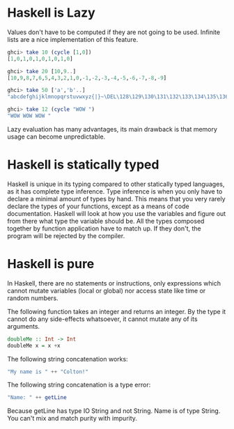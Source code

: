 # Haskell is Lazy
Values don't have to be computed if they are not going to be used. Infinite lists are a nice implementation of this feature. 

```haskell
ghci> take 10 (cycle [1,0])  
[1,0,1,0,1,0,1,0,1,0]  

ghci> take 20 [10,9..]
[10,9,8,7,6,5,4,3,2,1,0,-1,-2,-3,-4,-5,-6,-7,-8,-9]

ghci> take 50 ['a','b'..]
"abcdefghijklmnopqrstuvwxyz{|}~\DEL\128\129\130\131\132\133\134\135\136\137\138\139\140\141\142\143\144\145\146"

ghci> take 12 (cycle "WOW ")  
"WOW WOW WOW " 
```
Lazy evaluation has many advantages, its main drawback is that memory usage can become unpredictable.


# Haskell is statically typed
Haskell is unique in its typing compared to other statically typed languages, as it has complete type inference. Type inference is when you only have to declare a minimal amount of types by hand. This means that you very rarely declare the types of your functions, except as a means of code documentation. Haskell will look at how you use the variables and figure out from there what type the variable should be. All the types composed together by function application have to match up. If they don't, the program will be rejected by the compiler. 

# Haskell is pure

In Haskell, there are no statements or instructions, only expressions which cannot mutate variables (local or global) nor access state like time or random numbers.


The following function takes an integer and returns an integer. By the type it cannot do any side-effects whatsoever, it cannot mutate any of its arguments.

```haskell
doubleMe :: Int -> Int
doubleMe x = x +x
```

The following string concatenation works:
```haskell
"My name is " ++ "Colton!" 
```

The following string concatenation is a type error:
```haskell
"Name: " ++ getLine
```
Because getLine has type IO String and not String. Name is of type String. You can't mix and match purity with impurity.


